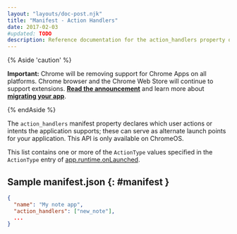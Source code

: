 ```yaml
---
layout: "layouts/doc-post.njk"
title: "Manifest - Action Handlers"
date: 2017-02-03
#updated: TODO
description: Reference documentation for the action_handlers property of manifest.json.
---
```


{% Aside 'caution' %}

**Important:** Chrome will be removing support for Chrome Apps on all platforms. Chrome browser and
the Chrome Web Store will continue to support extensions. [**Read the announcement**][1] and learn
more about [**migrating your app**][2].

{% endAside %}

The `action_handlers` manifest property declares which user actions or intents the application
supports; these can serve as alternate launch points for your application. This API is only
available on ChromeOS.

This list contains one or more of the `ActionType` values specified in the `ActionType` entry of
[app.runtime.onLaunched][3].

## Sample manifest.json {: #manifest }

```json
{
  "name": "My note app",
  "action_handlers": ["new_note"],
  ...
}
```

[1]: https://blog.chromium.org/2020/08/changes-to-chrome-app-support-timeline.html
[2]: /apps/migration
[3]: ../app_runtime#event-onLaunched
